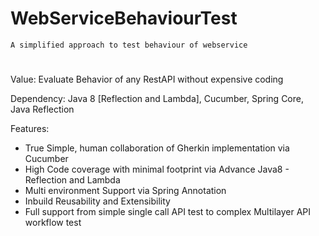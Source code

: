 # WebServiceBehaviourTest
    A simplified approach to test behaviour of webservice

#

Value:    Evaluate Behavior of any RestAPI without expensive coding

Dependency: Java 8 [Reflection and Lambda], Cucumber, Spring Core, Java Reflection

Features:

* True Simple, human collaboration of Gherkin implementation via Cucumber
* High Code coverage with minimal footprint via Advance Java8 - Reflection and Lambda
* Multi environment Support via Spring Annotation
* Inbuild Reusability and Extensibility
* Full support from simple single call API test to complex Multilayer API workflow test
